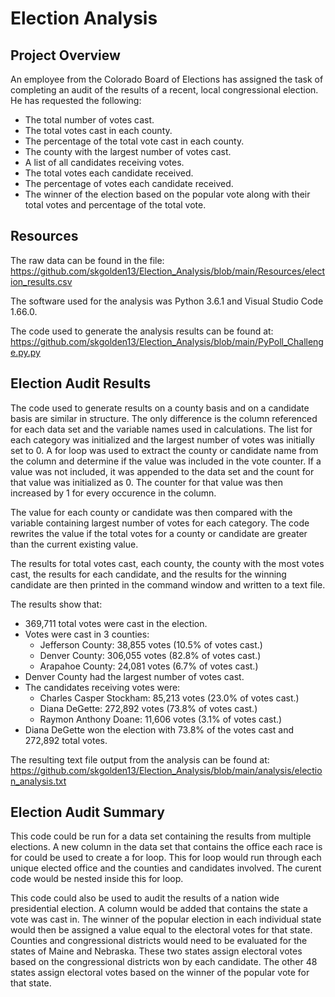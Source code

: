# Election Analysis

## Project Overview

An employee from the Colorado Board of Elections has assigned the task of completing an audit of the results of a recent, local congressional election. He has requested the following:
  - The total number of votes cast.
  - The total votes cast in each county.
  - The percentage of the total vote cast in each county.
  - The county with the largest number of votes cast.
  - A list of all candidates receiving votes.
  - The total votes each candidate received.
  - The percentage of votes each candidate received.
  - The winner of the election based on the popular vote along with their total votes and percentage of the total vote.

## Resources

The raw data can be found in the file: https://github.com/skgolden13/Election_Analysis/blob/main/Resources/election_results.csv

The software used for the analysis was Python 3.6.1 and Visual Studio Code 1.66.0.

The code used to generate the analysis results can be found at: https://github.com/skgolden13/Election_Analysis/blob/main/PyPoll_Challenge.py.py

## Election Audit Results

The code used to generate results on a county basis and on a candidate basis are similar in structure. The only difference is the column referenced for each data set and the variable names used in calculations. The list for each category was initialized and the largest number of votes was initially set to 0. A for loop was used to extract the county or candidate name from the column and determine if the value was included in the vote counter. If a value was not included, it was appended to the data set and the count for that value was initialized as 0. The counter for that value was then increased by 1 for every occurence in the column.

The value for each county or candidate was then compared with the variable containing largest number of votes for each category. The code rewrites the value if the total votes for a county or candidate are greater than the current existing value.

The results for total votes cast, each county, the county with the most votes cast, the results for each candidate, and the results for the winning candidate are then printed in the command window and written to a text file.

The results show that:
  - 369,711 total votes were cast in the election.
  - Votes were cast in 3 counties:
    - Jefferson County: 38,855 votes (10.5% of votes cast.)
    - Denver County: 306,055 votes (82.8% of votes cast.)
    - Arapahoe County: 24,081 votes (6.7% of votes cast.)
  - Denver County had the largest number of votes cast.
  - The candidates receiving votes were:
    - Charles Casper Stockham: 85,213 votes (23.0% of votes cast.)
    - Diana DeGette: 272,892 votes (73.8% of votes cast.)
    - Raymon Anthony Doane: 11,606 votes (3.1% of votes cast.)
  - Diana DeGette won the election with 73.8% of the votes cast and 272,892 total votes.

The resulting text file output from the analysis can be found at: https://github.com/skgolden13/Election_Analysis/blob/main/analysis/election_analysis.txt

## Election Audit Summary

This code could be run for a data set containing the results from multiple elections. A new column in the data set that contains the office each race is for could be used to create a for loop. This for loop would run through each unique elected office and the counties and candidates involved. The curent code would be nested inside this for loop.

This code could also be used to audit the results of a nation wide presidential election. A column would be added that contains the state a vote was cast in. The winner of the popular election in each individual state would then be assigned a value equal to the electoral votes for that state. Counties and congressional districts would need to be evaluated for the states of Maine and Nebraska. These two states assign electoral votes based on the congressional districts won by each candidate. The other 48 states assign electoral votes based on the winner of the popular vote for that state.
